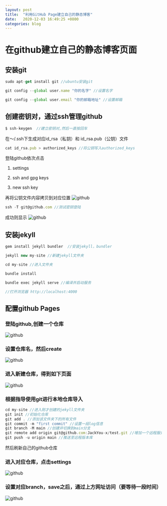 ```yaml
---
layout: post
title:  "利用GitHub Page建立自己的静态博客"
date:   2020-12-03 16:49:25 +0800
categories: blog
---
```

# 在github建立自己的静态博客页面
## 安装git
```javascript
sudo apt-get install git //ubuntu安装git

git config --global user.name "你的名字" //设置名字

git config --global user.email "你的邮箱地址" //设置邮箱
```
## 创建密钥对，通过ssh管理github
```javascript
$ ssh-keygen  //建立密钥对,然后一直按回车
```
在～/.ssh下生成对应id_rsa（私钥）和 id_rsa.pub（公钥）文件
```javascript
cat id_rsa.pub > authorized_keys //将公钥写入authorized_keys
```

登陆github依次点击

1. settings

2. ssh and gpg keys

3. new ssh key

再将公钥文件内容拷贝到对应位置
![github]({{site.baseurl}}/assets/github.png)

```javascript
ssh -T git@github.com //测试密钥登陆
```
成功则显示
![github]({{site.baseurl}}/assets/github_success.png)
## 安装jekyll
```javascript
gem install jekyll bundler  //安装jekyll，bundler

jekyll new my-site //新建jekyll文件夹

cd my-site //进入文件夹

bundle install

bundle exec jekyll serve //编译并启动服务

//打开浏览器 http://localhost:4000
```
## 配置github Pages

### 登陆github,创建一个仓库
![github]({{site.baseurl}}/assets/new_pepository0.png)
### 设置仓库名，然后create
![github]({{site.baseurl}}/assets/new_pepository1.png)
### 进入新建仓库，得到如下页面
![github]({{site.baseurl}}/assets/update.png)

### 根据指导使用git进行本地仓库导入
```javascript
cd my-site //进入刚才创建的jekyll文件夹
git init //初始化仓库
git add . //添加该文件夹下的所有文件
git commit -m "first commit" //设置一段log信息
git branch -M main //创建并切换到main分支
git remote add origin git@github.com:JackYou-x/test.git //增加一个远程服务器端
git push -u origin main //推送至远程版本库
```
然后刷新自己的github仓库
### 进入对应仓库，点击settings
![github]({{site.baseurl}}/assets/setting.png)
### 设置对应branch，save之后，通过上方网址访问（要等待一段时间）
![github]({{site.baseurl}}/assets/branch.png)
